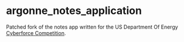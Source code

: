 # argonne_notes_application
Patched fork of the notes app written for the US Department Of Energy [Cyberforce Competition](https://cyberforcecompetition.com/).
